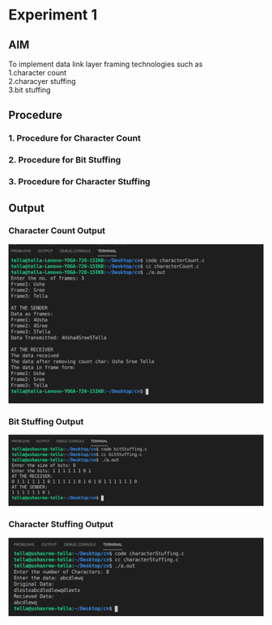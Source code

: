 # Experiment 1
## AIM 

To implement data link layer framing technologies such as  
1.character count  
2.characyer stuffing  
3.bit stuffing  

## Procedure  
### 1. Procedure for Character Count
### 2. Procedure for Bit Stuffing
### 3. Procedure for Character Stuffing

## **Output**
### Character Count Output  
![Output](charactCount.png)

### Bit Stuffing Output  
![Output](bitStuffing.png)

### Character Stuffing Output  
![Output](characterStuffing.png)


